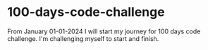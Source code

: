 # 100-days-code-challenge


From January 01-01-2024 I will start my journey for 100 days code challenge.
I'm challenging myself to start and finish.

